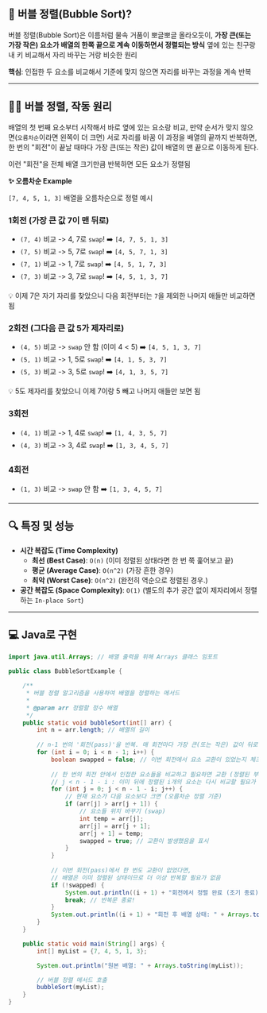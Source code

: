 ## 🫧 버블 정렬(Bubble Sort)?

버블 정렬(Bubble Sort)은 이름처럼 물속 거품이 뽀글뽀글 올라오듯이, **가장 큰(또는 가장 작은) 요소가 배열의 한쪽 끝으로 계속 이동하면서 정렬되는 방식** 옆에 있는 친구랑 내 키 비교해서 자리 바꾸는 거랑 비슷한 원리

**핵심**: 인접한 두 요소를 비교해서 기준에 맞지 않으면 자리를 바꾸는 과정을 계속 반복

---

## 🏃‍♀️ 버블 정렬, 작동 원리

배열의 첫 번째 요소부터 시작해서 바로 옆에 있는 요소랑 비교, 만약 순서가 맞지 않으면(`오름차순`이라면 왼쪽이 더 크면) 서로 자리를 바꿈 이 과정을 배열의 끝까지 반복하면, 한 번의 "회전"이 끝날 때마다 가장 큰(또는 작은) 값이 배열의 맨 끝으로 이동하게 된다.

이런 "회전"을 전체 배열 크기만큼 반복하면 모든 요소가 정렬됨

**✨ 오름차순 Example**

`[7, 4, 5, 1, 3]` 배열을 오름차순으로 정렬 예시

### 1회전 (가장 큰 값 7이 맨 뒤로)
*   `(7, 4)` 비교 -> 4, 7로 `swap`!  ➡️ `[4, 7, 5, 1, 3]`
*   `(7, 5)` 비교 -> 5, 7로 `swap`!  ➡️ `[4, 5, 7, 1, 3]`
*   `(7, 1)` 비교 -> 1, 7로 `swap`!  ➡️ `[4, 5, 1, 7, 3]`
*   `(7, 3)` 비교 -> 3, 7로 `swap`!  ➡️ `[4, 5, 1, 3, 7]`

💡 이제 7은 자기 자리를 찾았으니 다음 회전부터는 `7`을 제외한 나머지 애들만 비교하면 됨

### 2회전 (그다음 큰 값 5가 제자리로)
*   `(4, 5)` 비교 -> `swap` 안 함 (이미 4 < 5) ➡️ `[4, 5, 1, 3, 7]`
*   `(5, 1)` 비교 -> 1, 5로 `swap`! ➡️ `[4, 1, 5, 3, 7]`
*   `(5, 3)` 비교 -> 3, 5로 `swap`! ➡️ `[4, 1, 3, 5, 7]`

💡 5도 제자리를 찾았으니 이제 7이랑 5 빼고 나머지 애들만 보면 됨

### 3회전 
*   `(4, 1)` 비교 -> 1, 4로 `swap`! ➡️ `[1, 4, 3, 5, 7]`
*   `(4, 3)` 비교 -> 3, 4로 `swap`! ➡️ `[1, 3, 4, 5, 7]`

### 4회전 
*   `(1, 3)` 비교 -> `swap` 안 함 ➡️ `[1, 3, 4, 5, 7]`


---

## 🔍 특징 및 성능

*   **시간 복잡도 (Time Complexity)**
    *   **최선 (Best Case)**: `O(n)` (이미 정렬된 상태라면 한 번 쭉 훑어보고 끝)
    *   **평균 (Average Case)**: `O(n^2)` (가장 흔한 경우)
    *   **최악 (Worst Case)**: `O(n^2)` (완전히 역순으로 정렬된 경우.)
*   **공간 복잡도 (Space Complexity)**: `O(1)` (별도의 추가 공간 없이 제자리에서 정렬하는 `In-place Sort`)

---

## 💻 Java로 구현

```java
import java.util.Arrays; // 배열 출력을 위해 Arrays 클래스 임포트

public class BubbleSortExample {

    /**
     * 버블 정렬 알고리즘을 사용하여 배열을 정렬하는 메서드
     *
     * @param arr 정렬할 정수 배열
     */
    public static void bubbleSort(int[] arr) {
        int n = arr.length; // 배열의 길이
        
        // n-1 번의 '회전(pass)'을 반복. 매 회전마다 가장 큰(또는 작은) 값이 뒤로 이동
        for (int i = 0; i < n - 1; i++) {
            boolean swapped = false; // 이번 회전에서 요소 교환이 있었는지 체크하는 플래그
            
            // 한 번의 회전 안에서 인접한 요소들을 비교하고 필요하면 교환 (정렬된 부분 제외)
            // j < n - 1 - i : 이미 뒤에 정렬된 i개의 요소는 다시 비교할 필요가 없어서 제외
            for (int j = 0; j < n - 1 - i; j++) {
                // 현재 요소가 다음 요소보다 크면 (오름차순 정렬 기준)
                if (arr[j] > arr[j + 1]) {
                    // 요소들 위치 바꾸기 (swap)
                    int temp = arr[j];
                    arr[j] = arr[j + 1];
                    arr[j + 1] = temp;
                    swapped = true; // 교환이 발생했음을 표시
                }
            }
            
            // 이번 회전(pass)에서 한 번도 교환이 없었다면,
            // 배열은 이미 정렬된 상태이므로 더 이상 반복할 필요가 없음
            if (!swapped) {
                System.out.println((i + 1) + "회전에서 정렬 완료 (조기 종료)!");
                break; // 반복문 종료!
            }
            System.out.println((i + 1) + "회전 후 배열 상태: " + Arrays.toString(arr));
        }
    }

    public static void main(String[] args) {
        int[] myList = {7, 4, 5, 1, 3};

        System.out.println("원본 배열: " + Arrays.toString(myList));

        // 버블 정렬 메서드 호출
        bubbleSort(myList);
    }
}
```
